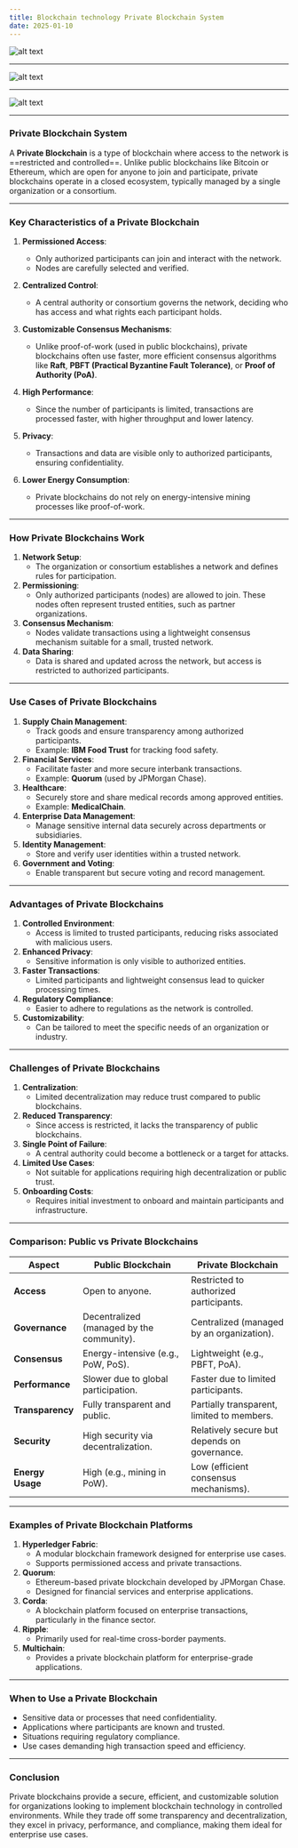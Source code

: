 ```yaml
---
title: Blockchain technology Private Blockchain System
date: 2025-01-10
---
```


![alt text](Pastedimage20241208132849.png)

---

![alt text](Pastedimage20241208132855.png)


---
![alt text](Pastedimage20241208133133.png)

---

### **Private Blockchain System**

A **Private Blockchain** is a type of blockchain where access to the network is ==restricted and controlled==. Unlike public blockchains like Bitcoin or Ethereum, which are open for anyone to join and participate, private blockchains operate in a closed ecosystem, typically managed by a single organization or a consortium.

---

### **Key Characteristics of a Private Blockchain**

1. **Permissioned Access**:
    - Only authorized participants can join and interact with the network.
    - Nodes are carefully selected and verified.
2. **Centralized Control**:
    - A central authority or consortium governs the network, deciding who has access and what rights each participant holds.
3. **Customizable Consensus Mechanisms**:
    - Unlike proof-of-work (used in public blockchains), private blockchains often use faster, more efficient consensus algorithms like **Raft**, **PBFT (Practical Byzantine Fault Tolerance)**, or **Proof of Authority (PoA)**.
4. **High Performance**:
    - Since the number of participants is limited, transactions are processed faster, with higher throughput and lower latency.
5. **Privacy**:
    - Transactions and data are visible only to authorized participants, ensuring confidentiality.
6. **Lower Energy Consumption**:
    
    - Private blockchains do not rely on energy-intensive mining processes like proof-of-work.

---

### **How Private Blockchains Work**

1. **Network Setup**:
    - The organization or consortium establishes a network and defines rules for participation.
2. **Permissioning**:
    - Only authorized participants (nodes) are allowed to join. These nodes often represent trusted entities, such as partner organizations.
3. **Consensus Mechanism**:
    - Nodes validate transactions using a lightweight consensus mechanism suitable for a small, trusted network.
4. **Data Sharing**:
    - Data is shared and updated across the network, but access is restricted to authorized participants.

---

### **Use Cases of Private Blockchains**

1. **Supply Chain Management**:
    - Track goods and ensure transparency among authorized participants.
    - Example: **IBM Food Trust** for tracking food safety.
2. **Financial Services**:
    - Facilitate faster and more secure interbank transactions.
    - Example: **Quorum** (used by JPMorgan Chase).
3. **Healthcare**:
    - Securely store and share medical records among approved entities.
    - Example: **MedicalChain**.
4. **Enterprise Data Management**:
    - Manage sensitive internal data securely across departments or subsidiaries.
5. **Identity Management**:
    - Store and verify user identities within a trusted network.
6. **Government and Voting**:
    - Enable transparent but secure voting and record management.

---

### **Advantages of Private Blockchains**

1. **Controlled Environment**:
    - Access is limited to trusted participants, reducing risks associated with malicious users.
2. **Enhanced Privacy**:
    - Sensitive information is only visible to authorized entities.
3. **Faster Transactions**:
    - Limited participants and lightweight consensus lead to quicker processing times.
4. **Regulatory Compliance**:
    - Easier to adhere to regulations as the network is controlled.
5. **Customizability**:
    - Can be tailored to meet the specific needs of an organization or industry.

---

### **Challenges of Private Blockchains**

1. **Centralization**:
    - Limited decentralization may reduce trust compared to public blockchains.
2. **Reduced Transparency**:
    - Since access is restricted, it lacks the transparency of public blockchains.
3. **Single Point of Failure**:
    - A central authority could become a bottleneck or a target for attacks.
4. **Limited Use Cases**:
    - Not suitable for applications requiring high decentralization or public trust.
5. **Onboarding Costs**:
    - Requires initial investment to onboard and maintain participants and infrastructure.

---

### **Comparison: Public vs Private Blockchains**

|**Aspect**|**Public Blockchain**|**Private Blockchain**|
|---|---|---|
|**Access**|Open to anyone.|Restricted to authorized participants.|
|**Governance**|Decentralized (managed by the community).|Centralized (managed by an organization).|
|**Consensus**|Energy-intensive (e.g., PoW, PoS).|Lightweight (e.g., PBFT, PoA).|
|**Performance**|Slower due to global participation.|Faster due to limited participants.|
|**Transparency**|Fully transparent and public.|Partially transparent, limited to members.|
|**Security**|High security via decentralization.|Relatively secure but depends on governance.|
|**Energy Usage**|High (e.g., mining in PoW).|Low (efficient consensus mechanisms).|

---

### **Examples of Private Blockchain Platforms**

1. **Hyperledger Fabric**:
    - A modular blockchain framework designed for enterprise use cases.
    - Supports permissioned access and private transactions.
2. **Quorum**:
    - Ethereum-based private blockchain developed by JPMorgan Chase.
    - Designed for financial services and enterprise applications.
3. **Corda**:
    - A blockchain platform focused on enterprise transactions, particularly in the finance sector.
4. **Ripple**:
    - Primarily used for real-time cross-border payments.
5. **Multichain**:
    - Provides a private blockchain platform for enterprise-grade applications.

---

### **When to Use a Private Blockchain**

- Sensitive data or processes that need confidentiality.
- Applications where participants are known and trusted.
- Situations requiring regulatory compliance.
- Use cases demanding high transaction speed and efficiency.

---

### **Conclusion**

Private blockchains provide a secure, efficient, and customizable solution for organizations looking to implement blockchain technology in controlled environments. While they trade off some transparency and decentralization, they excel in privacy, performance, and compliance, making them ideal for enterprise use cases.